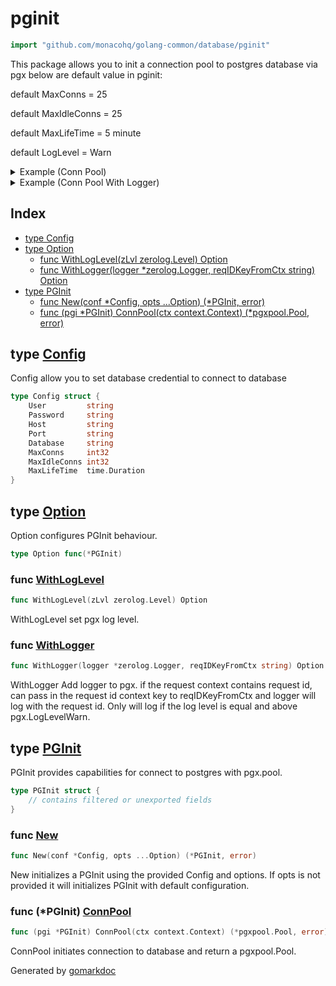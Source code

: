 <!-- Code generated by gomarkdoc. DO NOT EDIT -->

# pginit

```go
import "github.com/monacohq/golang-common/database/pginit"
```

This package allows you to init a connection pool to postgres database via pgx below are default value in pginit:

default MaxConns = 25

default MaxIdleConns = 25

default MaxLifeTime = 5 minute

default LogLevel = Warn

<details><summary>Example (Conn Pool)</summary>
<p>

```go
{
	pgi, err := New(&Config{
		Host:         "localhost",
		Port:         "5432",
		User:         "postgres",
		Password:     "postgres",
		Database:     "datawarehouse",
		MaxConns:     10,
		MaxIdleConns: 10,
		MaxLifeTime:  1 * time.Minute,
	})
	if err != nil {
		log.Fatalf("init pgi config: %v", err)
	}

	ctx := context.Background()

	pool, err := pgi.ConnPool(ctx)
	if err != nil {
		log.Fatalf("init pgi config: %v", err)
	}

	if err := pool.Ping(ctx); err != nil {
		log.Fatalf("ping: %v", err)
	}
}
```

</p>
</details>

<details><summary>Example (Conn Pool With Logger)</summary>
<p>

```go
{
	logger := zerolog.New(os.Stderr)

	pgi, err := New(
		&Config{
			Host:         "localhost",
			Port:         "5432",
			User:         "postgres",
			Password:     "postgres",
			Database:     "datawarehouse",
			MaxConns:     10,
			MaxIdleConns: 10,
			MaxLifeTime:  1 * time.Minute,
		},
		WithLogLevel(zerolog.WarnLevel),
		WithLogger(&logger, "request-id"),
	)
	if err != nil {
		log.Fatalf("init pgi config: %v", err)
	}

	ctx := context.Background()

	pool, err := pgi.ConnPool(ctx)
	if err != nil {
		log.Fatalf("init pgi config: %v", err)
	}

	if err := pool.Ping(ctx); err != nil {
		log.Fatalf("ping: %v", err)
	}
}
```

</p>
</details>

## Index

- [type Config](<#type-config>)
- [type Option](<#type-option>)
  - [func WithLogLevel(zLvl zerolog.Level) Option](<#func-withloglevel>)
  - [func WithLogger(logger *zerolog.Logger, reqIDKeyFromCtx string) Option](<#func-withlogger>)
- [type PGInit](<#type-pginit>)
  - [func New(conf *Config, opts ...Option) (*PGInit, error)](<#func-new>)
  - [func (pgi *PGInit) ConnPool(ctx context.Context) (*pgxpool.Pool, error)](<#func-pginit-connpool>)


## type [Config](<https://github.com/monacohq/golang-common/blob/main/database/pginit/config.go#L6-L15>)

Config allow you to set database credential to connect to database

```go
type Config struct {
    User         string
    Password     string
    Host         string
    Port         string
    Database     string
    MaxConns     int32
    MaxIdleConns int32
    MaxLifeTime  time.Duration
}
```

## type [Option](<https://github.com/monacohq/golang-common/blob/main/database/pginit/pool.go#L22>)

Option configures PGInit behaviour\.

```go
type Option func(*PGInit)
```

### func [WithLogLevel](<https://github.com/monacohq/golang-common/blob/main/database/pginit/pool.go#L101>)

```go
func WithLogLevel(zLvl zerolog.Level) Option
```

WithLogLevel set pgx log level\.

### func [WithLogger](<https://github.com/monacohq/golang-common/blob/main/database/pginit/pool.go#L85>)

```go
func WithLogger(logger *zerolog.Logger, reqIDKeyFromCtx string) Option
```

WithLogger Add logger to pgx\. if the request context contains request id\, can pass in the request id context key to reqIDKeyFromCtx and logger will log with the request id\. Only will log if the log level is equal and above pgx\.LogLevelWarn\.

## type [PGInit](<https://github.com/monacohq/golang-common/blob/main/database/pginit/pool.go#L25-L28>)

PGInit provides capabilities for connect to postgres with pgx\.pool\.

```go
type PGInit struct {
    // contains filtered or unexported fields
}
```

### func [New](<https://github.com/monacohq/golang-common/blob/main/database/pginit/pool.go#L32>)

```go
func New(conf *Config, opts ...Option) (*PGInit, error)
```

New initializes a PGInit using the provided Config and options\. If opts is not provided it will initializes PGInit with default configuration\.

### func \(\*PGInit\) [ConnPool](<https://github.com/monacohq/golang-common/blob/main/database/pginit/pool.go#L73>)

```go
func (pgi *PGInit) ConnPool(ctx context.Context) (*pgxpool.Pool, error)
```

ConnPool initiates connection to database and return a pgxpool\.Pool\.



Generated by [gomarkdoc](<https://github.com/princjef/gomarkdoc>)
